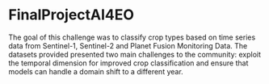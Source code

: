 # FinalProjectAI4EO
The goal of this challenge was to classify crop types based on time series data from Sentinel-1, Sentinel-2 and Planet Fusion Monitoring Data. The datasets provided presented two main challenges to the community: exploit the temporal dimension for improved crop classification and ensure that models can handle a domain shift to a different year.
